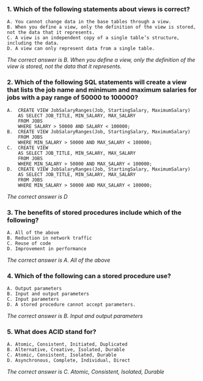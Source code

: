 ### 1. Which of the following statements about views is correct?
    A. You cannot change data in the base tables through a view.
    B. When you define a view, only the definition of the view is stored, not the data that it represents.
    C. A view is an independent copy of a single table’s structure, including the data.
    D. A view can only represent data from a single table.

_The correct answer is B. When you define a view, only the definition of the view is stored, not the data that it represents._
### 2. Which of the following SQL statements will create a view that lists the job name and minimum and maximum salaries for jobs with a pay range of 50000 to 100000?
    A.  CREATE VIEW JobSalaryRanges(Job, StartingSalary, MaximumSalary)
        AS SELECT JOB_TITLE, MIN_SALARY, MAX_SALARY 
        FROM JOBS
        WHERE SALARY > 50000 AND SALARY < 100000;
    B.  CREATE VIEW JobSalaryRanges(Job, StartingSalary, MaximumSalary)
        FROM JOBS
        WHERE MIN_SALARY > 50000 AND MAX_SALARY < 100000;
    C.  CREATE VIEW
        AS SELECT JOB_TITLE, MIN_SALARY, MAX_SALARY 
        FROM JOBS
        WHERE MIN_SALARY > 50000 AND MAX_SALARY < 100000;
    D.  CREATE VIEW JobSalaryRanges(Job, StartingSalary, MaximumSalary)
        AS SELECT JOB_TITLE, MIN_SALARY, MAX_SALARY 
        FROM JOBS
        WHERE MIN_SALARY > 50000 AND MAX_SALARY < 100000;

_The correct answer is D_
### 3. The benefits of stored procedures include which of the following? 
    A. All of the above
    B. Reduction in network traffic
    C. Reuse of code
    D. Improvement in performance

_The correct answer is A. All of the above_
### 4. Which of the following can a stored procedure use?
    A. Output parameters
    B. Input and output parameters
    C. Input parameters
    D. A stored procedure cannot accept parameters.

_The correct answer is B. Input and output parameters_
### 5. What does ACID stand for?
    A. Atomic, Consistent, Initiated, Duplicated
    B. Alternative, Creative, Isolated, Durable
    C. Atomic, Consistent, Isolated, Durable
    D. Asynchronous, Complete, Individual, Direct

_The correct answer is C. Atomic, Consistent, Isolated, Durable_
